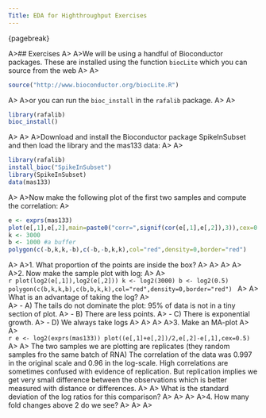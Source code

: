 ```yaml
---
Title: EDA for Highthroughput Exercises
---
```


{pagebreak} 

A>## Exercises
A>
A>We will be using a handful of Bioconductor packages. These are installed using the function `biocLite` which you can source from the web
A>
A>
```r
source("http://www.bioconductor.org/biocLite.R")
```
A>
A>or you can run the `bioc_install` in the `rafalib` package.
A>
A>
```r
library(rafalib)
bioc_install()
```
A>
A>
A>Download and install the Bioconductor package SpikeInSubset and then load the library and the mas133 data:
A>
A>
```r
library(rafalib)
install_bioc("SpikeInSubset")
library(SpikeInSubset)
data(mas133)
```
A>
A>Now make the following plot of the first two samples and compute the correlation:
A>
```r
e <- exprs(mas133)
plot(e[,1],e[,2],main=paste0("corr=",signif(cor(e[,1],e[,2]),3)),cex=0.5)
k <- 3000
b <- 1000 #a buffer
polygon(c(-b,k,k,-b),c(-b,-b,k,k),col="red",density=0,border="red")
```
A>
A>1. What proportion of the points are inside the box?
A>
A>
A>
A>
A>2. Now make the sample plot with log:
A>
A>    
    ```r
    plot(log2(e[,1]),log2(e[,2]))
    k <- log2(3000)
    b <- log2(0.5)
    polygon(c(b,k,k,b),c(b,b,k,k),col="red",density=0,border="red")
    ```
A>
A>    What is an advantage of taking the log?
A>    
A>    - A) The tails do not dominate the plot: 95% of data is not in a tiny section of plot.
A>    - B) There are less points.
A>    - C) There is exponential growth.
A>    - D) We always take logs
A>
A>
A>
A>3. Make an MA-plot
A>
A>    
    ```r
    e <- log2(exprs(mas133))
    plot((e[,1]+e[,2])/2,e[,2]-e[,1],cex=0.5)
    ```
A>
A>    The two samples we are plotting are replicates (they random samples fro the same batch of RNA) The correlation of the data was 0.997 in the original scale and 0.96 in the log-scale. High correlations are sometimes confused with evidence of replication. But replication implies we get very small difference between the observations which is better measured with distance or differences.
A>
A>    What is the standard deviation of the log ratios for this comparison? 
A>
A>
A>
A>4. How many fold changes above 2 do we see?
A>
A>
A>
